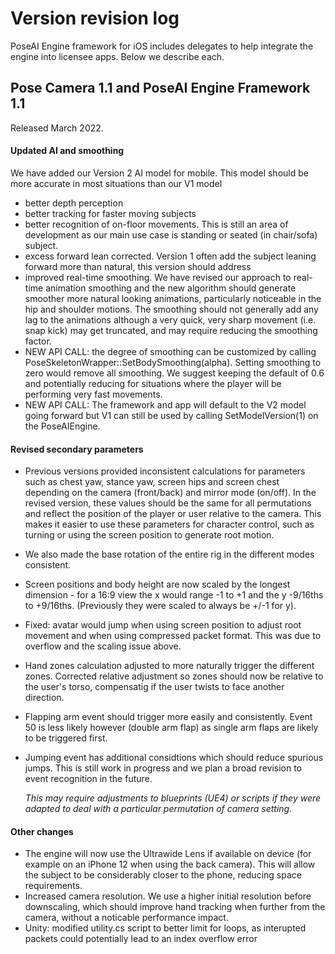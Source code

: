 # Version revision log
PoseAI Engine framework for iOS includes delegates to help integrate the engine into licensee apps.  Below we describe each.  

## Pose Camera 1.1 and PoseAI Engine Framework 1.1
Released March 2022.

#### Updated AI and smoothing
We have added our Version 2 AI model for mobile.  This model should be more accurate in most situations than our V1 model
* better depth perception
* better tracking for faster moving subjects
* better recognition of on-floor movements.  This is still an area of development as our main use case is standing or seated (in chair/sofa) subject.
* excess forward lean corrected.  Version 1 often add the subject leaning forward more than natural, this version should address
* improved real-time smoothing.  We have revised our approach to real-time animation smoothing and the new algorithm should generate smoother more natural looking animations, particularly noticeable in the hip and shoulder motions.  The smoothing should not generally add any lag to the animations although a very quick, very sharp movement (i.e. snap kick) may get truncated, and may require reducing the smoothing factor.  
* NEW API CALL: the degree of smoothing can be customized by calling PoseSkeletonWrapper::SetBodySmoothing(alpha).   Setting smoothing to zero would remove all smoothing.  We suggest keeping the default of 0.6 and potentially reducing for situations where the player will be performing very fast movements.
* NEW API CALL: The framework and app will default to the V2 model going forward but V1 can still be used by calling SetModelVersion(1) on the PoseAIEngine.

#### Revised secondary parameters
* Previous versions provided inconsistent calculations for parameters such as chest yaw, stance yaw, screen hips and screen chest depending on the camera (front/back) and mirror mode (on/off).  In the revised version, these values should be the same for all permutations and reflect the position of the player or user relative to the camera.  This makes it easier to use these parameters for character control, such as turning or using the screen position to generate root motion.
* We also made the base rotation of the entire rig in the different modes consistent.
* Screen positions and body height are now scaled by the longest dimension - for a 16:9 view the x would range -1 to +1 and the y -9/16ths to +9/16ths. (Previously they were scaled to always be +/-1 for y).
* Fixed: avatar would jump when using screen position to adjust root movement and when using compressed packet format.  This was due to overflow and the scaling issue above.
* Hand zones calculation adjusted to more naturally trigger the different zones.  Corrected relative adjustment so zones should now be relative to the user's torso, compensatig if the user twists to face another direction.
* Flapping arm event should trigger more easily and consistently.  Event 50 is less likely however (double arm flap) as single arm flaps are likely to be triggered first.
* Jumping event has additional considtions which should reduce spurious jumps.  This is still work in progress and we plan a broad revision to event recognition in the future.




  
  _This may require adjustments to blueprints (UE4) or scripts if they were adapted to deal with a particular permutation of camera setting._
  
  

#### Other changes
* The engine will now use the Ultrawide Lens if available on device (for example on an iPhone 12 when using the back camera).  This will allow the subject to be considerably closer to the phone, reducing space requirements. 
* Increased camera resolution.  We use a higher initial resolution before downscaling, which should improve hand tracking when further from the camera, without a noticable performance impact.
* Unity: modified utility.cs script to better limit for loops, as interupted packets could potentially lead to an index overflow error
